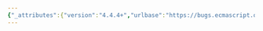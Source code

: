```yaml
---
{"_attributes":{"version":"4.4.4+","urlbase":"https://bugs.ecmascript.org/","maintainer":"dherman@mozilla.com"},"bug":{"bug_id":3476,"creation_ts":"2014-12-17 19:21:00 -0800","short_desc":"Annex E typo: \"make\" => \"made\"","delta_ts":"2014-12-23 20:23:29 -0800","product":"Draft for 6th Edition","component":"editorial issue","version":"Rev 29: December 06, 2014 Draft","rep_platform":"All","op_sys":"All","bug_status":"RESOLVED","resolution":"FIXED","priority":"Normal","bug_severity":"minor","everconfirmed":true,"reporter":{"uid":"bugs.ecmascript","name":"Michael Ficarra"},"assigned_to":{"uid":"allen","name":"Allen Wirfs-Brock"},"long_desc":[{"commentid":11090,"comment_count":0,"who":{"uid":"bugs.ecmascript","name":"Michael Ficarra"},"bug_when":"2014-12-17 19:21:32 -0800","thetext":"Annex E contains an item with the text \"19.1.2.14: In Edition 6, if the argument to Object.keys is not an object an attempt is make to coerce the argument using ToObject.\". The word \"make\" should be replaced with \"made\"."},{"commentid":11102,"comment_count":1,"who":{"uid":"allen","name":"Allen Wirfs-Brock"},"bug_when":"2014-12-18 08:48:01 -0800","thetext":"fixed in rev30 editor's draft"},{"commentid":11185,"comment_count":2,"who":{"uid":"allen","name":"Allen Wirfs-Brock"},"bug_when":"2014-12-23 20:23:29 -0800","thetext":"fixed in rev30"}]}}
---
```

